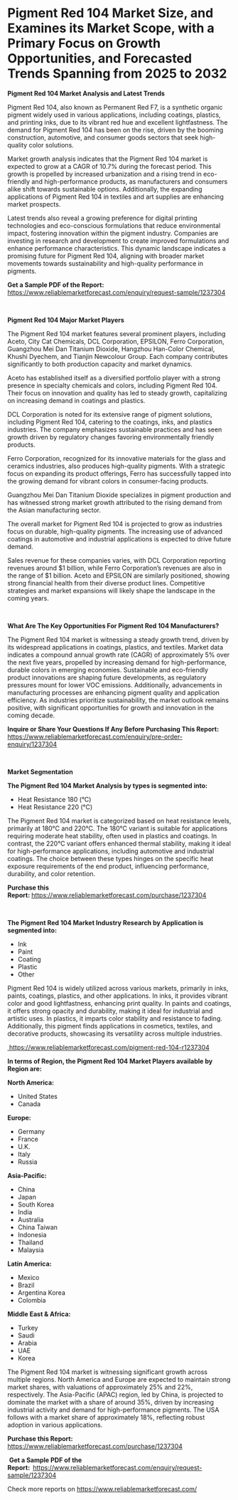 <p><h1>Pigment Red 104 Market Size, and Examines its Market Scope, with a Primary Focus on Growth Opportunities, and Forecasted Trends Spanning from 2025 to 2032</h1></p><p><strong>Pigment Red 104 Market Analysis and Latest Trends</strong></p>
<p><p>Pigment Red 104, also known as Permanent Red F7, is a synthetic organic pigment widely used in various applications, including coatings, plastics, and printing inks, due to its vibrant red hue and excellent lightfastness. The demand for Pigment Red 104 has been on the rise, driven by the booming construction, automotive, and consumer goods sectors that seek high-quality color solutions.</p><p>Market growth analysis indicates that the Pigment Red 104 market is expected to grow at a CAGR of 10.7% during the forecast period. This growth is propelled by increased urbanization and a rising trend in eco-friendly and high-performance products, as manufacturers and consumers alike shift towards sustainable options. Additionally, the expanding applications of Pigment Red 104 in textiles and art supplies are enhancing market prospects.</p><p>Latest trends also reveal a growing preference for digital printing technologies and eco-conscious formulations that reduce environmental impact, fostering innovation within the pigment industry. Companies are investing in research and development to create improved formulations and enhance performance characteristics. This dynamic landscape indicates a promising future for Pigment Red 104, aligning with broader market movements towards sustainability and high-quality performance in pigments.</p></p>
<p><strong>Get a Sample PDF of the Report:&nbsp;</strong> <a href="https://www.reliablemarketforecast.com/enquiry/request-sample/1237304?utm_campaign=2209&utm_medium=2&utm_source=Github&utm_content=ia&utm_term=30012025&utm_id=pigment-red-104">https://www.reliablemarketforecast.com/enquiry/request-sample/1237304</a></p>
<p>&nbsp;</p>
<p><strong>Pigment Red 104 Major Market Players</strong></p>
<p><p>The Pigment Red 104 market features several prominent players, including Aceto, City Cat Chemicals, DCL Corporation, EPSILON, Ferro Corporation, Guangzhou Mei Dan Titanium Dioxide, Hangzhou Han-Color Chemical, Khushi Dyechem, and Tianjin Newcolour Group. Each company contributes significantly to both production capacity and market dynamics.</p><p>Aceto has established itself as a diversified portfolio player with a strong presence in specialty chemicals and colors, including Pigment Red 104. Their focus on innovation and quality has led to steady growth, capitalizing on increasing demand in coatings and plastics.</p><p>DCL Corporation is noted for its extensive range of pigment solutions, including Pigment Red 104, catering to the coatings, inks, and plastics industries. The company emphasizes sustainable practices and has seen growth driven by regulatory changes favoring environmentally friendly products.</p><p>Ferro Corporation, recognized for its innovative materials for the glass and ceramics industries, also produces high-quality pigments. With a strategic focus on expanding its product offerings, Ferro has successfully tapped into the growing demand for vibrant colors in consumer-facing products.</p><p>Guangzhou Mei Dan Titanium Dioxide specializes in pigment production and has witnessed strong market growth attributed to the rising demand from the Asian manufacturing sector.</p><p>The overall market for Pigment Red 104 is projected to grow as industries focus on durable, high-quality pigments. The increasing use of advanced coatings in automotive and industrial applications is expected to drive future demand.</p><p>Sales revenue for these companies varies, with DCL Corporation reporting revenues around $1 billion, while Ferro Corporation’s revenues are also in the range of $1 billion. Aceto and EPSILON are similarly positioned, showing strong financial health from their diverse product lines. Competitive strategies and market expansions will likely shape the landscape in the coming years.</p></p>
<p>&nbsp;</p>
<p><strong>What Are The Key Opportunities For Pigment Red 104 Manufacturers?</strong></p>
<p><p>The Pigment Red 104 market is witnessing a steady growth trend, driven by its widespread applications in coatings, plastics, and textiles. Market data indicates a compound annual growth rate (CAGR) of approximately 5% over the next five years, propelled by increasing demand for high-performance, durable colors in emerging economies. Sustainable and eco-friendly product innovations are shaping future developments, as regulatory pressures mount for lower VOC emissions. Additionally, advancements in manufacturing processes are enhancing pigment quality and application efficiency. As industries prioritize sustainability, the market outlook remains positive, with significant opportunities for growth and innovation in the coming decade.</p></p>
<p><strong>Inquire or Share Your Questions If Any Before Purchasing This Report:</strong> <a href="https://www.reliablemarketforecast.com/enquiry/pre-order-enquiry/1237304?utm_campaign=2209&utm_medium=2&utm_source=Github&utm_content=ia&utm_term=30012025&utm_id=pigment-red-104">https://www.reliablemarketforecast.com/enquiry/pre-order-enquiry/1237304</a></p>
<p>&nbsp;</p>
<p><strong>Market Segmentation</strong></p>
<p><strong>The Pigment Red 104 Market Analysis by types is segmented into:</strong></p>
<p><ul><li>Heat Resistance 180 (°C)</li><li>Heat Resistance 220 (°C)</li></ul></p>
<p><p>The Pigment Red 104 market is categorized based on heat resistance levels, primarily at 180°C and 220°C. The 180°C variant is suitable for applications requiring moderate heat stability, often used in plastics and coatings. In contrast, the 220°C variant offers enhanced thermal stability, making it ideal for high-performance applications, including automotive and industrial coatings. The choice between these types hinges on the specific heat exposure requirements of the end product, influencing performance, durability, and color retention.</p></p>
<p><strong>Purchase this Report:&nbsp;</strong><a href="https://www.reliablemarketforecast.com/purchase/1237304?utm_campaign=2209&utm_medium=2&utm_source=Github&utm_content=ia&utm_term=30012025&utm_id=pigment-red-104">https://www.reliablemarketforecast.com/purchase/1237304</a></p>
<p>&nbsp;</p>
<p><strong>The Pigment Red 104 Market Industry Research by Application is segmented into:</strong></p>
<p><ul><li>Ink</li><li>Paint</li><li>Coating</li><li>Plastic</li><li>Other</li></ul></p>
<p><p>Pigment Red 104 is widely utilized across various markets, primarily in inks, paints, coatings, plastics, and other applications. In inks, it provides vibrant color and good lightfastness, enhancing print quality. In paints and coatings, it offers strong opacity and durability, making it ideal for industrial and artistic uses. In plastics, it imparts color stability and resistance to fading. Additionally, this pigment finds applications in cosmetics, textiles, and decorative products, showcasing its versatility across multiple industries.</p></p>
<p><a href="https://www.reliablemarketforecast.com/pigment-red-104-r1237304?utm_campaign=2209&utm_medium=2&utm_source=Github&utm_content=ia&utm_term=30012025&utm_id=pigment-red-104">&nbsp;https://www.reliablemarketforecast.com/pigment-red-104-r1237304</a></p>
<p><strong>In terms of Region, the Pigment Red 104 Market Players available by Region are:</strong></p>
<p>
    <p> <strong> North America: </strong>
        <ul>
            <li>United States</li>
            <li>Canada</li>
        </ul>
        </p> 
    <p> <strong> Europe: </strong>
        <ul>
            <li>Germany</li>
            <li>France</li>
            <li>U.K.</li>
            <li>Italy</li>
            <li>Russia</li>
        </ul>
        </p> 
    <p> <strong> Asia-Pacific: </strong>
        <ul>
            <li>China</li>
            <li>Japan</li>
            <li>South Korea</li>
            <li>India</li>
            <li>Australia</li>
            <li>China Taiwan</li>
            <li>Indonesia</li>
            <li>Thailand</li>
            <li>Malaysia</li>
        </ul>
        </p> 
    <p> <strong> Latin America: </strong>
        <ul>
            <li>Mexico</li>
            <li>Brazil</li>
            <li>Argentina Korea</li>
            <li>Colombia</li>
        </ul>
        </p> 
    <p> <strong> Middle East & Africa: </strong>
        <ul>
            <li>Turkey</li>
            <li>Saudi</li>
            <li>Arabia</li>
            <li>UAE</li>
            <li>Korea</li>
        </ul>
    </p>
    </p>
<p><p>The Pigment Red 104 market is witnessing significant growth across multiple regions. North America and Europe are expected to maintain strong market shares, with valuations of approximately 25% and 22%, respectively. The Asia-Pacific (APAC) region, led by China, is projected to dominate the market with a share of around 35%, driven by increasing industrial activity and demand for high-performance pigments. The USA follows with a market share of approximately 18%, reflecting robust adoption in various applications.</p></p>
<p><strong>Purchase this Report: </strong><a href="https://www.reliablemarketforecast.com/purchase/1237304?utm_campaign=2209&utm_medium=2&utm_source=Github&utm_content=ia&utm_term=30012025&utm_id=pigment-red-104">https://www.reliablemarketforecast.com/purchase/1237304</a></p>
<p>&nbsp;<strong>Get a Sample PDF of the Report:&nbsp;&nbsp;</strong><a href="https://www.reliablemarketforecast.com/enquiry/request-sample/1237304?utm_campaign=2209&utm_medium=2&utm_source=Github&utm_content=ia&utm_term=30012025&utm_id=pigment-red-104">https://www.reliablemarketforecast.com/enquiry/request-sample/1237304</a></p>
<p><strong></strong></p>
<p>Check more reports on <a href="https://www.reliablemarketforecast.com/?utm_campaign=2209&utm_medium=2&utm_source=Github&utm_content=ia&utm_term=30012025&utm_id=pigment-red-104">https://www.reliablemarketforecast.com/</a></p>